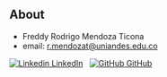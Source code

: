 ## About

* Freddy Rodrigo Mendoza Ticona
* email: r.mendozat@uniandes.edu.co

[![Linkedin](https://i.stack.imgur.com/gVE0j.png) LinkedIn](https://pe.linkedin.com/in/freddymen)
&nbsp;
[![GitHub](https://i.stack.imgur.com/tskMh.png) GitHub](https://github.com/freddy120)
